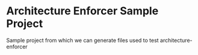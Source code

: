 Architecture Enforcer Sample Project
====================================

Sample project from which we can generate files used to test architecture-enforcer
